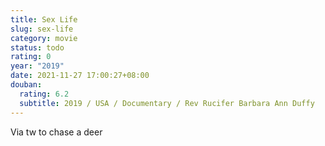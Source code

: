 ```yaml
---
title: Sex Life
slug: sex-life
category: movie
status: todo
rating: 0
year: "2019"
date: 2021-11-27 17:00:27+08:00
douban:
  rating: 6.2
  subtitle: 2019 / USA / Documentary / Rev Rucifer Barbara Ann Duffy
---
```


Via tw to chase a deer
